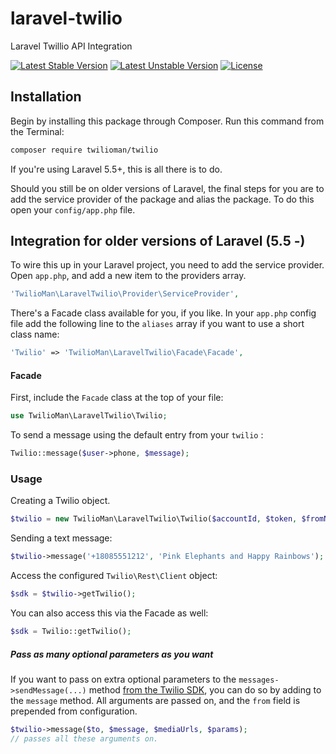 laravel-twilio
===============
Laravel Twillio API Integration

[![Latest Stable Version](https://poser.pugx.org/aloha/twilio/v/stable.svg)](https://packagist.org/packages/twilioman/twilio)
[![Latest Unstable Version](https://poser.pugx.org/aloha/twilio/v/unstable.svg)](https://packagist.org/packages/twilioman/twilio)
[![License](https://poser.pugx.org/aloha/twilio/license.svg)](https://packagist.org/packages/twilioman/twilio)

## Installation

Begin by installing this package through Composer. Run this command from the Terminal:

```bash
composer require twilioman/twilio
```
If you're using Laravel 5.5+, this is all there is to do.

Should you still be on older versions of Laravel, the final steps for you are to add the service provider of the package and alias the package. To do this open your `config/app.php` file.

## Integration for older versions of Laravel (5.5 -)

To wire this up in your Laravel project, you need to add the service provider.
Open `app.php`, and add a new item to the providers array.

```php
'TwilioMan\LaravelTwilio\Provider\ServiceProvider',
```

There's a Facade class available for you, if you like. In your `app.php` config file add the following
line to the `aliases` array if you want to use a short class name:

```php
'Twilio' => 'TwilioMan\LaravelTwilio\Facade\Facade',
```

#### Facade

First, include the `Facade` class at the top of your file:

```php
use TwilioMan\LaravelTwilio\Twilio;
```

To send a message using the default entry from your `twilio` :

```php
Twilio::message($user->phone, $message);
```

### Usage

Creating a Twilio object.

```php
$twilio = new TwilioMan\LaravelTwilio\Twilio($accountId, $token, $fromNumber);
```

Sending a text message:

```php
$twilio->message('+18085551212', 'Pink Elephants and Happy Rainbows');
```


Access the configured `Twilio\Rest\Client` object:

```php
$sdk = $twilio->getTwilio();
```

You can also access this via the Facade as well:

```php
$sdk = Twilio::getTwilio();
```

##### Pass as many optional parameters as you want

If you want to pass on extra optional parameters to the `messages->sendMessage(...)` method [from the Twilio SDK](https://www.twilio.com/docs/api/messaging/send-messages), you can do so
by adding to the `message` method. All arguments are passed on, and the `from` field is prepended from configuration.

```php
$twilio->message($to, $message, $mediaUrls, $params);
// passes all these arguments on.
```